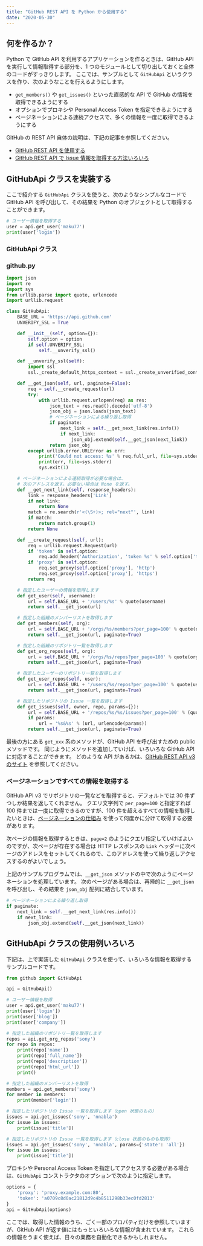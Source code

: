 ```yaml
---
title: "GitHub REST API を Python から使用する"
date: "2020-05-30"
---
```


何を作るか？
----

Python で GitHub API を利用するアプリケーションを作るときは、GitHub API を実行して情報取得する部分を、1 つのモジュールとして切り出しておくと全体のコードがすっきりします。
ここでは、サンプルとして `GitHubApi` というクラスを作り、次のようなことを行えるようにします。

- `get_members()` や `get_issues()` といった直感的な API で GitHub の情報を取得できるようにする
- オプションでプロキシや Personal Access Token を指定できるようにする
- ページネーションによる連続アクセスで、多くの情報を一度に取得できるようにする

GitHub の REST API 自体の説明は、下記の記事を参照してください。

- [GitHub REST API を使用する](./github-rest-api)
- [GitHub REST API で Issue 情報を取得する方法いろいろ](./github-rest-api-issues.html)


GitHubApi クラスを実装する
----

ここで紹介する `GitHubApi` クラスを使うと、次のようなシンプルなコードで GitHub API を呼び出して、その結果を Python のオブジェクトとして取得することができます。

```python
# ユーザー情報を取得する
user = api.get_user('maku77')
print(user['login'])
```

### GitHubApi クラス

### github.py

```python
import json
import re
import sys
from urllib.parse import quote, urlencode
import urllib.request

class GitHubApi:
    BASE_URL = 'https://api.github.com'
    UNVERIFY_SSL = True

    def __init__(self, option={}):
        self.option = option
        if self.UNVERIFY_SSL:
            self.__unverify_ssl()

    def __unverify_ssl(self):
        import ssl
        ssl._create_default_https_context = ssl._create_unverified_context

    def __get_json(self, url, paginate=False):
        req = self.__create_request(url)
        try:
            with urllib.request.urlopen(req) as res:
                json_text = res.read().decode('utf-8')
                json_obj = json.loads(json_text)
                # ページネーションによる繰り返し取得
                if paginate:
                    next_link = self.__get_next_link(res.info())
                    if next_link:
                        json_obj.extend(self.__get_json(next_link))
                return json_obj
        except urllib.error.URLError as err:
            print('Could not access: %s' % req.full_url, file=sys.stderr)
            print(err, file=sys.stderr)
            sys.exit(1)

    # ページネーションによる連続取得が必要な場合は、
    # 次のアドレスを返す。必要ない場合は None を返す。
    def __get_next_link(self, response_headers):
        link = response_headers['Link']
        if not link:
            return None
        match = re.search(r'<(\S+)>; rel="next"', link)
        if match:
            return match.group(1)
        return None

    def __create_request(self, url):
        req = urllib.request.Request(url)
        if 'token' in self.option:
            req.add_header('Authorization', 'token %s' % self.option['token'])
        if 'proxy' in self.option:
            req.set_proxy(self.option['proxy'], 'http')
            req.set_proxy(self.option['proxy'], 'https')
        return req

    # 指定したユーザーの情報を取得します
    def get_user(self, username):
        url = self.BASE_URL + '/users/%s' % quote(username)
        return self.__get_json(url)

    # 指定した組織のメンバーリストを取得します
    def get_members(self, org):
        url = self.BASE_URL + '/orgs/%s/members?per_page=100' % quote(org)
        return self.__get_json(url, paginate=True)

    # 指定した組織のリポジトリ一覧を取得します
    def get_org_repos(self, org):
        url = self.BASE_URL + '/orgs/%s/repos?per_page=100' % quote(org)
        return self.__get_json(url, paginate=True)

    # 指定したユーザーのリポジトリ一覧を取得します
    def get_user_repos(self, user):
        url = self.BASE_URL + '/users/%s/repos?per_page=100' % quote(user)
        return self.__get_json(url, paginate=True)

    # 指定したリポジトリの Issue 一覧を取得します
    def get_issues(self, owner, repo, params={}):
        url = self.BASE_URL + '/repos/%s/%s/issues?per_page=100' % (quote(owner), quote(repo))
        if params:
            url = '%s&%s' % (url, urlencode(params))
        return self.__get_json(url, paginate=True)
```

最後の方にある `get_xxx` 系のメソッドが、GitHub API を呼び出すための public メソッドです。
同じようにメソッドを追加していけば、いろいろな GitHub API に対応することができます。
どのような API があるかは、[GitHub REST API v3 のサイト](https://developer.github.com/v3/) を参照してください。

### ページネーションですべての情報を取得する

GitHub API v3 でリポジトリの一覧などを取得すると、デフォルトでは 30 件ずつしか結果を返してくれません。
クエリ文字列で `per_page=100` と指定すれば 100 件までは一度に取得できるのですが、100 件を超えるすべての情報を取得したいときは、[ページネーションの仕組み](https://developer.github.com/v3/guides/traversing-with-pagination/) を使って何度かに分けて取得する必要があります。

次ページの情報を取得するときは、`page=2` のようにクエリ指定していけばよいのですが、次ページが存在する場合は HTTP レスポンスの `Link` ヘッダーに次ページのアドレスをセットしてくれるので、このアドレスを使って繰り返しアクセスするのがよいでしょう。

上記のサンプルプログラムでは、`__get_json` メソッドの中で次のようにページネーションを処理しています。
次のページがある場合は、再帰的に `__get_json` を呼び出し、その結果を `json_obj` 配列に結合しています。

```python
# ページネーションによる繰り返し取得
if paginate:
    next_link = self.__get_next_link(res.info())
    if next_link:
        json_obj.extend(self.__get_json(next_link))
```


GitHubApi クラスの使用例いろいろ
----

下記は、上で実装した `GitHubApi` クラスを使って、いろいろな情報を取得するサンプルコードです。

```python
from github import GitHubApi

api = GitHubApi()

# ユーザー情報を取得
user = api.get_user('maku77')
print(user['login'])
print(user['blog'])
print(user['company'])

# 指定した組織のリポジトリ一覧を取得します
repos = api.get_org_repos('sony')
for repo in repos:
    print(repo['name'])
    print(repo['full_name'])
    print(repo['description'])
    print(repo['html_url'])
    print()

# 指定した組織のメンバーリストを取得
members = api.get_members('sony')
for member in members:
    print(member['login'])

# 指定したリポジトリの Issue 一覧を取得します（open 状態のもの）
issues = api.get_issues('sony', 'nnabla')
for issue in issues:
    print(issue['title'])

# 指定したリポジトリの Issue 一覧を取得します（close 状態のものも取得）
issues = api.get_issues('sony', 'nnabla', params={'state': 'all'})
for issue in issues:
    print(issue['title'])
```

プロキシや Personal Access Token を指定してアクセスする必要がある場合は、`GitHubApi` コンストラクタのオプションで次のように指定します。

```python
options = {
    'proxy': 'proxy.example.com:80',
    'token': 'a0709c8d0ac21812d9c4b8511298b33ec0fd2813'
}
api = GitHubApi(options)
```

ここでは、取得した情報のうち、ごく一部のプロパティだけを参照していますが、GitHub API が返す値にはもっといろいろな情報が含まれています。
これらの情報をうまく使えば、日々の業務を自動化できるかもしれません。

